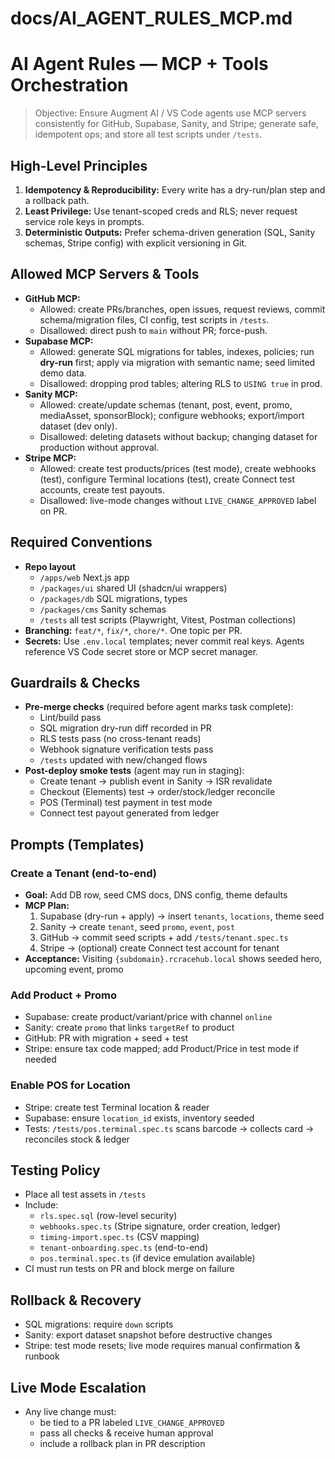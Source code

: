 # docs/AI_AGENT_RULES_MCP.md

# AI Agent Rules — MCP + Tools Orchestration

> Objective: Ensure Augment AI / VS Code agents use MCP servers consistently for GitHub, Supabase, Sanity, and Stripe; generate safe, idempotent ops; and store all test scripts under `/tests`.

## High-Level Principles
1. **Idempotency & Reproducibility:** Every write has a dry-run/plan step and a rollback path.
2. **Least Privilege:** Use tenant-scoped creds and RLS; never request service role keys in prompts.
3. **Deterministic Outputs:** Prefer schema-driven generation (SQL, Sanity schemas, Stripe config) with explicit versioning in Git.

## Allowed MCP Servers & Tools
- **GitHub MCP:**  
  - Allowed: create PRs/branches, open issues, request reviews, commit schema/migration files, CI config, test scripts in `/tests`.
  - Disallowed: direct push to `main` without PR; force-push.
- **Supabase MCP:**  
  - Allowed: generate SQL migrations for tables, indexes, policies; run **dry-run** first; apply via migration with semantic name; seed limited demo data.  
  - Disallowed: dropping prod tables; altering RLS to `USING true` in prod.
- **Sanity MCP:**  
  - Allowed: create/update schemas (tenant, post, event, promo, mediaAsset, sponsorBlock); configure webhooks; export/import dataset (dev only).  
  - Disallowed: deleting datasets without backup; changing dataset for production without approval.
- **Stripe MCP:**  
  - Allowed: create test products/prices (test mode), create webhooks (test), configure Terminal locations (test), create Connect test accounts, create test payouts.  
  - Disallowed: live-mode changes without `LIVE_CHANGE_APPROVED` label on PR.

## Required Conventions
- **Repo layout**
  - `/apps/web` Next.js app
  - `/packages/ui` shared UI (shadcn/ui wrappers)
  - `/packages/db` SQL migrations, types
  - `/packages/cms` Sanity schemas
  - `/tests` all test scripts (Playwright, Vitest, Postman collections)
- **Branching:** `feat/*`, `fix/*`, `chore/*`. One topic per PR.
- **Secrets:** Use `.env.local` templates; never commit real keys. Agents reference VS Code secret store or MCP secret manager.

## Guardrails & Checks
- **Pre-merge checks** (required before agent marks task complete):
  - Lint/build pass
  - SQL migration dry-run diff recorded in PR
  - RLS tests pass (no cross-tenant reads)
  - Webhook signature verification tests pass
  - `/tests` updated with new/changed flows
- **Post-deploy smoke tests** (agent may run in staging):
  - Create tenant → publish event in Sanity → ISR revalidate
  - Checkout (Elements) test → order/stock/ledger reconcile
  - POS (Terminal) test payment in test mode
  - Connect test payout generated from ledger

## Prompts (Templates)

### Create a Tenant (end-to-end)
- **Goal:** Add DB row, seed CMS docs, DNS config, theme defaults
- **MCP Plan:**
  1. Supabase (dry-run + apply) → insert `tenants`, `locations`, theme seed
  2. Sanity → create `tenant`, seed `promo`, `event`, `post`
  3. GitHub → commit seed scripts + add `/tests/tenant.spec.ts`
  4. Stripe → (optional) create Connect test account for tenant
- **Acceptance:** Visiting `{subdomain}.rcracehub.local` shows seeded hero, upcoming event, promo

### Add Product + Promo
- Supabase: create product/variant/price with channel `online`
- Sanity: create `promo` that links `targetRef` to product
- GitHub: PR with migration + seed + test
- Stripe: ensure tax code mapped; add Product/Price in test mode if needed

### Enable POS for Location
- Stripe: create test Terminal location & reader
- Supabase: ensure `location_id` exists, inventory seeded
- Tests: `/tests/pos.terminal.spec.ts` scans barcode → collects card → reconciles stock & ledger

## Testing Policy
- Place all test assets in `/tests`
- Include:
  - `rls.spec.sql` (row-level security)
  - `webhooks.spec.ts` (Stripe signature, order creation, ledger)
  - `timing-import.spec.ts` (CSV mapping)
  - `tenant-onboarding.spec.ts` (end-to-end)
  - `pos.terminal.spec.ts` (if device emulation available)
- CI must run tests on PR and block merge on failure

## Rollback & Recovery
- SQL migrations: require `down` scripts
- Sanity: export dataset snapshot before destructive changes
- Stripe: test mode resets; live mode requires manual confirmation & runbook

## Live Mode Escalation
- Any live change must:  
  - be tied to a PR labeled `LIVE_CHANGE_APPROVED`  
  - pass all checks & receive human approval  
  - include a rollback plan in PR description
